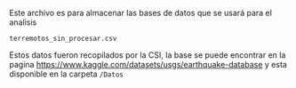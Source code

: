Este archivo es para almacenar las bases de datos que se usará para el analisis

`terremotos_sin_procesar.csv`

Estos datos fueron recopilados por la CSI, la base se puede encontrar en la pagina <https://www.kaggle.com/datasets/usgs/earthquake-database> y esta disponible en la carpeta `/Datos`
